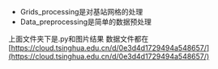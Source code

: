 - Grids_processing是对基站网格的处理
- Data_preprocessing是简单的数据预处理  

上面文件夹下是.py和图片结果
数据文件都在[https://cloud.tsinghua.edu.cn/d/0e3d4d1729494a548657/](https://cloud.tsinghua.edu.cn/d/0e3d4d1729494a548657/)
